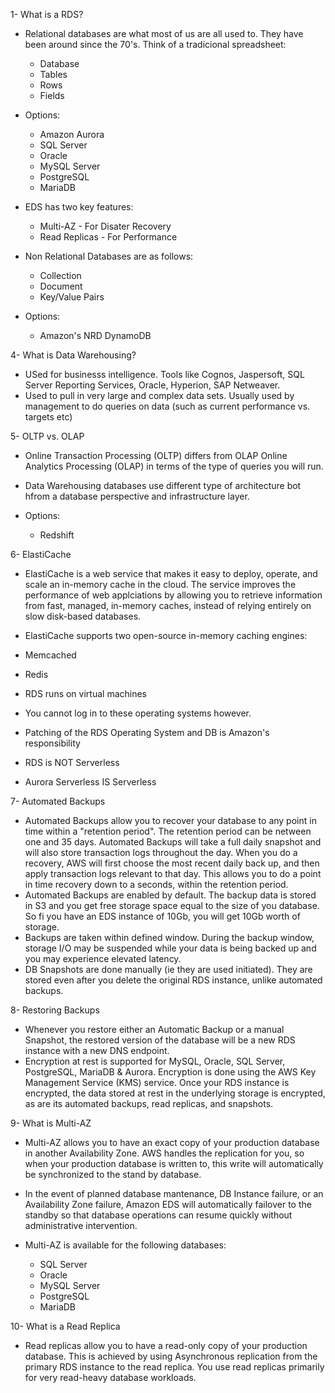 1- What is a RDS?

- Relational databases are what most of us are all used to. They have been around since the 70's. Think of a tradicional spreadsheet:
    - Database
    - Tables
    - Rows
    - Fields

- Options:
    - Amazon Aurora
    - SQL Server
    - Oracle
    - MySQL Server
    - PostgreSQL
    - MariaDB

- EDS has two key features:
    - Multi-AZ - For Disater Recovery
    - Read Replicas - For Performance

- Non Relational Databases are as follows:
    - Collection
    - Document
    - Key/Value Pairs

- Options:
    - Amazon's NRD DynamoDB

4- What is Data Warehousing?

- USed for businesss intelligence. Tools like Cognos, Jaspersoft, SQL Server Reporting Services, Oracle, Hyperion, SAP Netweaver.
- Used to pull in very large and complex data sets. Usually used by management to do queries on data (such as current performance vs. targets etc)

5- OLTP vs. OLAP

- Online Transaction Processing (OLTP) differs from OLAP Online Analytics Processing (OLAP) in terms of the type of queries you will run.
- Data Warehousing databases use different type of architecture bot hfrom a database perspective and infrastructure layer. 

- Options:
    - Redshift

6- ElastiCache

- ElastiCache is a web service that makes it easy to deploy, operate, and scale an in-memory cache in the cloud. The service improves the performance of web applciations by allowing you to retrieve information from fast, managed, in-memory caches, instead of relying entirely on slow disk-based databases.

- ElastiCache supports two open-source in-memory caching engines:
- Memcached
- Redis

- RDS runs on virtual machines
- You cannot log in to these operating systems however.
- Patching of the RDS Operating System and DB is Amazon's responsibility
- RDS is NOT Serverless
- Aurora Serverless IS Serverless

7- Automated Backups

- Automated Backups allow you to recover your database to any point in time within a "retention period". The retention period can be netween one and 35 days. Automated Backups will take a full daily snapshot and will also store transaction logs throughout the day. When you do a recovery, AWS will first choose the most recent daily back up, and then apply transaction logs relevant to that day. This allows you to do a point in time recovery down to a seconds, within the retention period.
- Automated Backups are enabled by default. The backup data is stored in S3 and you get free storage space equal to the size of you database. So fi you have an EDS instance of 10Gb, you will get 10Gb worth of storage.
- Backups are taken within defined window. During the backup window, storage I/O may be suspended while your data is being backed up and you may experience elevated latency.
- DB Snapshots are done manually (ie they are used initiated). They are stored even after you delete the original RDS instance, unlike automated backups.

8- Restoring Backups

- Whenever you restore either an Automatic Backup or a manual Snapshot, the restored version of the database will be a new RDS instance with a new DNS endpoint.
- Encryption at rest is supported for MySQL, Oracle, SQL Server, PostgreSQL, MariaDB & Aurora. Encryption is done using the AWS Key Management Service (KMS) service. Once your RDS instance is encrypted, the data stored at rest in the underlying storage is encrypted, as are its automated backups, read replicas, and snapshots.

9- What is Multi-AZ

- Multi-AZ allows you to have an exact copy of your production database in another Availability Zone. AWS handles the replication for you, so when your production database is written to, this write will automatically be synchronized to the stand by database.
- In the event of planned database mantenance, DB Instance failure, or an Availability Zone failure, Amazon EDS will automatically failover to the standby so that database operations can resume quickly without administrative intervention.

- Multi-AZ is available for the following databases:
    - SQL Server
    - Oracle
    - MySQL Server
    - PostgreSQL
    - MariaDB

10- What is a Read Replica

- Read replicas allow you to have a read-only copy of your production database. This is achieved by using Asynchronous replication from the primary RDS instance to the read replica. You use read replicas primarily for very read-heavy database workloads.


